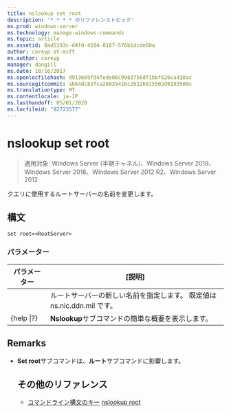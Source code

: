 ```yaml
---
title: nslookup set root
description: '* * * * のリファレンストピック'
ms.prod: windows-server
ms.technology: manage-windows-commands
ms.topic: article
ms.assetid: 8ad5393c-d4fd-4594-8187-576b1dcde60a
author: coreyp-at-msft
ms.author: coreyp
manager: dongill
ms.date: 10/16/2017
ms.openlocfilehash: d913669fd4fede06c9983756df1bbf626ca430ac
ms.sourcegitcommit: ab64dc83fca28039416c26226815502d0193500c
ms.translationtype: MT
ms.contentlocale: ja-JP
ms.lasthandoff: 05/01/2020
ms.locfileid: "82723577"
---
```

# <a name="nslookup-set-root"></a>nslookup set root

> 適用対象: Windows Server (半期チャネル)、Windows Server 2019、Windows Server 2016、Windows Server 2012 R2、Windows Server 2012

クエリに使用するルートサーバーの名前を変更します。
## <a name="syntax"></a>構文
```
set root=<RootServer>
```
### <a name="parameters"></a>パラメーター

|    パラメーター    |                                   [説明]                                    |
|-----------------|----------------------------------------------------------------------------------|
|  <RootServer>   | ルートサーバーの新しい名前を指定します。 既定値は ns.nic.ddn.mil です。 |
| {help &#124;?} |              **Nslookup**サブコマンドの簡単な概要を表示します。               |

## <a name="remarks"></a>Remarks
- **Set root**サブコマンドは、**ルート**サブコマンドに影響します。
  ## <a name="additional-references"></a>その他のリファレンス
  - [コマンドライン構文のキー](command-line-syntax-key.md)
  [nslookup root](nslookup-root.md)
